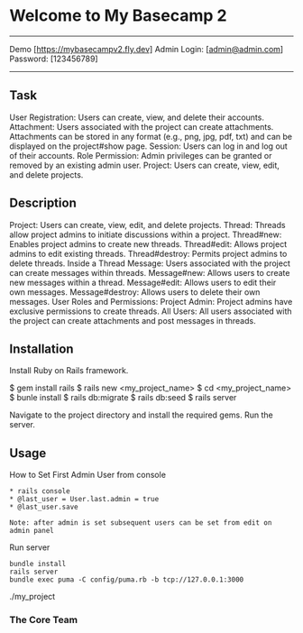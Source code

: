 # Welcome to My Basecamp 2
***
Demo [https://mybasecampv2.fly.dev]
Admin Login: [admin@admin.com]   Password: [123456789]

***
## Task

User Registration:
Users can create, view, and delete their accounts.
Attachment:
Users associated with the project can create attachments. 
Attachments can be stored in any format (e.g., png, jpg, pdf, txt) 
and can be displayed on the project#show page.
Session:
Users can log in and log out of their accounts.
Role Permission:
Admin privileges can be granted or removed by an existing admin user.
Project:
Users can create, view, edit, and delete projects. 

## Description

Project:
Users can create, view, edit, and delete projects. 
Thread:
Threads allow project admins to initiate discussions within a project.
Thread#new: Enables project admins to create new threads.
Thread#edit: Allows project admins to edit existing threads.
Thread#destroy: Permits project admins to delete threads.
Inside a Thread
Message:
Users associated with the project can create messages within threads.
Message#new: Allows users to create new messages within a thread.
Message#edit: Allows users to edit their own messages.
Message#destroy: Allows users to delete their own messages.
User Roles and Permissions:
Project Admin: Project admins have exclusive permissions to create threads.
All Users: All users associated with the project can create attachments and post messages in threads.

## Installation

Install Ruby on Rails framework.

$ gem install rails
$ rails new <my_project_name>
$ cd <my_project_name>
$ bunle install
$ rails db:migrate
$ rails db:seed
$ rails server

Navigate to the project directory and install the required gems.
Run the server.

## Usage

How to Set First Admin User from console 

    * rails console
    * @last_user = User.last.admin = true
    * @last_user.save

    Note: after admin is set subsequent users can be set from edit on admin panel

Run server

    bundle install
    rails server
    bundle exec puma -C config/puma.rb -b tcp://127.0.0.1:3000

./my_project


### The Core Team
